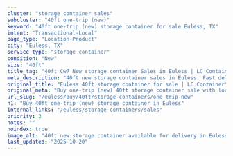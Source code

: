 ```yaml
---
cluster: "storage container sales"
subcluster: "40ft one-trip (new)"
keyword: "40ft one-trip (new) storage container for sale Euless, TX"
intent: "Transactional-Local"
page_type: "Location-Product"
city: "Euless, TX"
service_type: "storage container"
condition: "New"
size: "40ft"
title_tag: "40ft Cw7 New storage container Sales in Euless | LC Container"
meta_description: "40ft new storage container sales in Euless. Fast delivery, competitive pricing. Serving storage containers area. Quote ID: OFQ. Call (214) 524-4168 for your free quote today."
original_title: "Euless 40ft storage container for sale | LC Container"
original_meta: "Buy one-trip (new) 40ft storage container sale with local delivery in Euless, TX. LC Container — local Since 2003. Request a fast quote today."
url_slug: "/euless/buy/40ft/storage-containers/one-trip-new"
h1: "Buy 40ft one-trip (new) storage container in Euless"
internal_links: "/euless/storage-containers/sales"
priority: 3
notes: ""
noindex: true
image_alt: "40ft new storage container available for delivery in Euless"
last_updated: "2025-10-20"
---
```


<!-- TODO: Add unique city/inventory copy, images, and internal links here. -->
